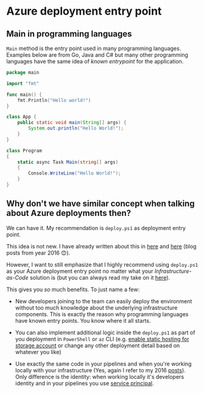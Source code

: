 # Azure deployment entry point

## Main in programming languages

`Main` method is the entry point used in many programming languages.
Examples below are from Go, Java and C# but many other programming
languages have the same idea of _known entrypoint_ for the application.

```go
package main

import "fmt"

func main() {
    fmt.Println("Hello world!")
}
```

```java
class App {
    public static void main(String[] args) {
        System.out.println("Hello World!");
    }
}
```

```csharp
class Program
{
    static async Task Main(string[] args)
    {
        Console.WriteLine("Hello World!");
    }
}
```

## Why don't we have similar concept when talking about Azure deployments then?

We can have it. My recommendation is `deploy.ps1` as deployment entry point.

This idea is not new. I have already written about this in
[here](https://docs.microsoft.com/en-us/archive/blogs/jannemattila/simple-web-app-application-lifecycle-management-with-vsts-and-azure)
and [here](https://docs.microsoft.com/en-us/archive/blogs/jannemattila/enhance-arm-deployments-with-powershell)
(blog posts from year 2016 😊).

However, I want to still emphasize that I highly recommend using `deploy.ps1`
as your Azure deployment entry point no matter what your
_Infrastructure-as-Code_ solution is (but you can always read my take on it [here](http://bit.ly/WhyJanneLikesARMTemplates)).

This gives you _so_ much benefits. To just name a few:

- New developers joining to the team can easily deploy
the environment without too much knowledge about the underlying infrastructure components.
This is exactly the reason why programming languages have known entry points. You know where
it all starts.

- You can also implement additional logic inside the `deploy.ps1` as part of you deployment in `PowerShell` or `az` CLI (e.g. [enable static hosting for storage account](https://github.com/JanneMattila/amazerrr/blob/4959415fd9fe482b7928e7875a48ae276187f28b/deploy/deploy.ps1#L89) or change any other deployment detail based on whatever you like)

- Use exactly the same code in your pipelines and when you're working locally
with your infrastructure (Yes, again I refer to my 2016 [posts](https://docs.microsoft.com/en-us/archive/blogs/jannemattila/enhance-arm-deployments-with-powershell)). Only difference is the identity: when working locally it's developers identity and in your pipelines you use [service principal](https://docs.microsoft.com/en-us/azure/devops/pipelines/library/connect-to-azure?view=azure-devops).
